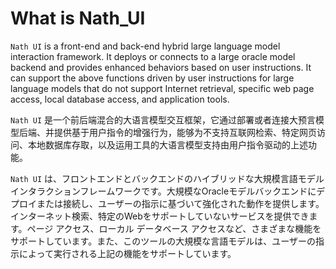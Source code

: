 # What is Nath_UI
`Nath UI` is a front-end and back-end hybrid large language model interaction framework. It deploys or connects to a large oracle model backend and provides enhanced behaviors based on user instructions. It can support the above functions driven by user instructions for large language models that do not support Internet retrieval, specific web page access, local database access, and application tools.

`Nath UI` 是一个前后端混合的大语言模型交互框架，它通过部署或者连接大预言模型后端、并提供基于用户指令的增强行为，能够为不支持互联网检索、特定网页访问、本地数据库存取，以及运用工具的大语言模型支持由用户指令驱动的上述功能。

`Nath UI` は、フロントエンドとバックエンドのハイブリッドな大規模言語モデルインタラクションフレームワークです。大規模なOracleモデルバックエンドにデプロイまたは接続し、ユーザーの指示に基づいて強化された動作を提供します。インターネット検索、特定のWebをサポートしていないサービスを提供できます。ページ アクセス、ローカル データベース アクセスなど、さまざまな機能をサポートしています。また、このツールの大規模な言語モデルは、ユーザーの指示によって実行される上記の機能をサポートしています。
